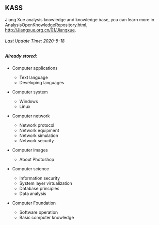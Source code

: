 ## KASS
Jiang Xue analysis knowledge and knowledge base, you can learn more in AnalysisOpenKnowledgeRepository.html, http://Jiangxue.org.cn/01/Jiangxue.

###### Last Update Time: 2020-5-18

##### Already stored:
- Computer applications
  - Text language
  - Developing languages

- Computer system  
  - Windows
  - Linux

- Computer network
  - Network protocol
  - Network equipment
  - Network simulation
  - Network security

- Computer images
  - About Photoshop

- Computer science
  - Information security
  - System layer virtualization
  - Database principles
  - Data analysis

- Computer Foundation
  - Software operation
  - Basic computer knowledge
